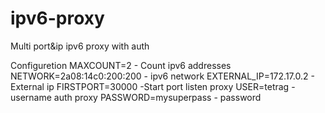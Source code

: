 # ipv6-proxy
Multi port&amp;ip ipv6 proxy with auth

Configuretion 
MAXCOUNT=2 - Count ipv6 addresses
NETWORK=2a08:14c0:200:200 - ipv6 network
EXTERNAL_IP=172.17.0.2 - External ip
FIRSTPORT=30000 -Start port listen proxy
USER=tetrag - username auth proxy
PASSWORD=mysuperpass - password
